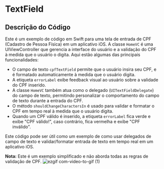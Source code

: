 # TextField

## Descrição do Código

Este é um exemplo de código em Swift para uma tela de entrada de CPF (Cadastro de Pessoa Física) em um aplicativo iOS. A classe `HomeVC` é uma UIViewController que gerencia a interface do usuário e a validação do CPF à medida que o usuário o digita. Aqui estão algumas das principais funcionalidades:

- O campo de texto `cpfTextField` permite que o usuário insira seu CPF, e é formatado automaticamente à medida que o usuário digita.
- A etiqueta `errorLabel` exibe feedback visual ao usuário sobre a validade do CPF inserido.
- A classe `HomeVC` também atua como o delegado (`UITextFieldDelegate`) do campo de texto, permitindo personalizar o comportamento do campo de texto durante a entrada do CPF.
- O método `shouldChangeCharactersIn` é usado para validar e formatar o CPF em tempo real à medida que o usuário digita.
- Quando um CPF válido é inserido, a etiqueta `errorLabel` fica verde e exibe "CPF válido!", caso contrário, fica vermelha e exibe "CPF inválido".

Este código pode ser útil como um exemplo de como usar delegados de campo de texto e validar/formatar entrada de texto em tempo real em um aplicativo iOS.

**Nota:** Este é um exemplo simplificado e não aborda todas as regras de validação de CPF.
![ezgif com-video-to-gif (1)](https://github.com/diegofgl/TextField/assets/122054408/9f3d7633-dcc5-46fa-b360-75d189b7a4f2)
